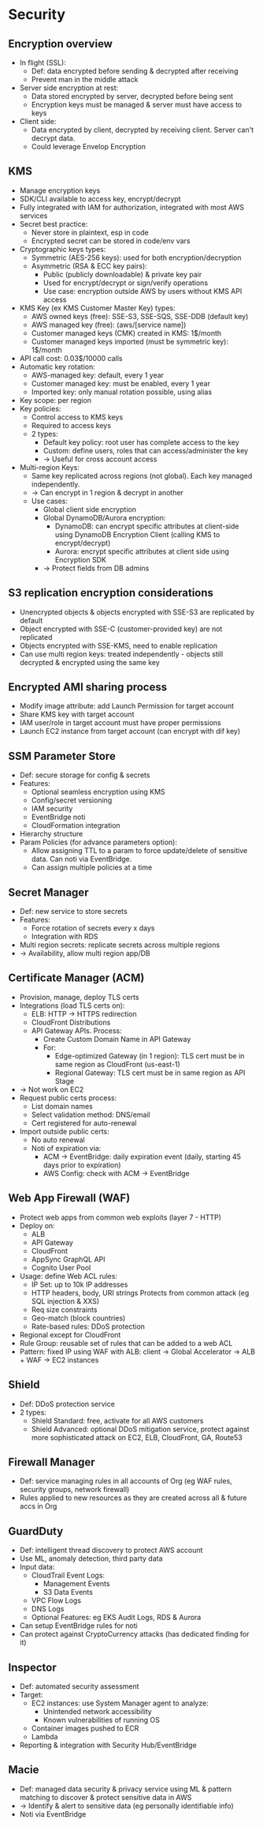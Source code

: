 # Security
## Encryption overview
- In flight (SSL):
  - Def: data encrypted before sending & decrypted after receiving
  - Prevent man in the middle attack
- Server side encryption at rest:
  - Data stored encrypted by server, decrypted before being sent
  - Encryption keys must be managed & server must have access to keys
- Client side:
  - Data encrypted by client, decrypted by receiving client. Server can't decrypt data.
  - Could leverage Envelop Encryption
## KMS
- Manage encryption keys
- SDK/CLI available to access key, encrypt/decrypt
- Fully integrated with IAM for authorization, integrated with most AWS services
- Secret best practice:
  - Never store in plaintext, esp in code
  - Encrypted secret can be stored in code/env vars
- Cryptographic keys types:
  - Symmetric (AES-256 keys): used for both encryption/decryption
  - Asymmetric (RSA & ECC key pairs):
    - Public (publicly downloadable) & private key pair
    - Used for encrypt/decrypt or sign/verify operations
    - Use case: encryption outside AWS by users without KMS API access
- KMS Key (ex KMS Customer Master Key) types:
  - AWS owned keys (free): SSE-S3, SSE-SQS, SSE-DDB (default key)
  - AWS managed key (free): (aws/[service name])
  - Customer managed keys (CMK) created in KMS: 1$/month
  - Customer managed keys imported (must be symmetric key): 1$/month
- API call cost: 0.03$/10000 calls
- Automatic key rotation:
  - AWS-managed key: default, every 1 year
  - Customer managed key: must be enabled, every 1 year
  - Imported key: only manual rotation possible, using alias
- Key scope: per region
- Key policies:
  - Control access to KMS keys
  - Required to access keys
  - 2 types:
    - Default key policy: root user has complete access to the key
    - Custom: define users, roles that can access/administer the key
    - -> Useful for cross account access
- Multi-region Keys:
  - Same key replicated across regions (not global). Each key managed independently.
  - -> Can encrypt in 1 region & decrypt in another
  - Use cases:
    - Global client side encryption
    - Global DynamoDB/Aurora encryption:
      - DynamoDB: can encrypt specific attributes at client-side using DynamoDB Encryption Client (calling KMS to encrypt/decrypt)
      - Aurora: encrypt specific attributes at client side using Encryption SDK
    - -> Protect fields from DB admins
## S3 replication encryption considerations
- Unencrypted objects & objects encrypted with SSE-S3 are replicated by default
- Object encrypted with SSE-C (customer-provided key) are not replicated
- Objects encrypted with SSE-KMS, need to enable replication
- Can use multi region keys: treated independently - objects still decrypted & encrypted using the same key
## Encrypted AMI sharing process
- Modify image attribute: add Launch Permission for target account
- Share KMS key with target account
- IAM user/role in target account must have proper permissions
- Launch EC2 instance from target account (can encrypt with dif key)
## SSM Parameter Store
- Def: secure storage for config & secrets
- Features:
  - Optional seamless encryption using KMS
  - Config/secret versioning
  - IAM security
  - EventBridge noti
  - CloudFormation integration
- Hierarchy structure
- Param Policies (for advance parameters option):
  - Allow assigning TTL to a param to force update/delete of sensitive data. Can noti via EventBridge.
  - Can assign multiple policies at a time
## Secret Manager
- Def: new service to store secrets
- Features:
  - Force rotation of secrets every x days
  - Integration with RDS
- Multi region secrets: replicate secrets across multiple regions
- -> Availability, allow multi region app/DB
## Certificate Manager (ACM)
- Provision, manage, deploy TLS certs
- Integrations (load TLS certs on):
  - ELB: HTTP -> HTTPS redirection
  - CloudFront Distributions
  - API Gateway APIs. Process:
    - Create Custom Domain Name in API Gateway
    - For:
      - Edge-optimized Gateway (in 1 region): TLS cert must be in same region as CloudFront (us-east-1)
      - Regional Gateway: TLS cert must be in same region as API Stage
- -> Not work on EC2
- Request public certs process:
  - List domain names
  - Select validation method: DNS/email
  - Cert registered for auto-renewal
- Import outside public certs:
  - No auto renewal
  - Noti of expiration via:
    - ACM -> EventBridge: daily expiration event (daily, starting 45 days prior to expiration)
    - AWS Config: check with ACM -> EventBridge
## Web App Firewall (WAF)
- Protect web apps from common web exploits (layer 7 - HTTP)
- Deploy on:
  - ALB
  - API Gateway
  - CloudFront
  - AppSync GraphQL API
  - Cognito User Pool
- Usage: define Web ACL rules:
  - IP Set: up to 10k IP addresses
  - HTTP headers, body, URI strings Protects from common attack (eg SQL injection & XXS)
  - Req size constraints
  - Geo-match (block countries)
  - Rate-based rules: DDoS protection
- Regional except for CloudFront
- Rule Group: reusable set of rules that can be added to a web ACL
- Pattern: fixed IP using WAF with ALB: client -> Global Accelerator -> ALB + WAF -> EC2 instances
## Shield
- Def: DDoS protection service
- 2 types:
  - Shield Standard: free, activate for all AWS customers
  - Shield Advanced: optional DDoS mitigation service, protect against more sophisticated attack on EC2, ELB, CloudFront, GA, Route53
## Firewall Manager
- Def: service managing rules in all accounts of Org (eg WAF rules, security groups, network firewall)
- Rules applied to new resources as they are created across all & future accs in Org
## GuardDuty
- Def: intelligent thread discovery to protect AWS account
- Use ML, anomaly detection, third party data
- Input data:
  - CloudTrail Event Logs:
    - Management Events
    - S3 Data Events
  - VPC Flow Logs
  - DNS Logs
  - Optional Features: eg EKS Audit Logs, RDS & Aurora
- Can setup EventBridge rules for noti
- Can protect against CryptoCurrency attacks (has dedicated finding for it)
## Inspector
- Def: automated security assessment
- Target:
  - EC2 instances: use System Manager agent to analyze:
    - Unintended network accessibility
    - Known vulnerabilities of running OS
  - Container images pushed to ECR
  - Lambda
- Reporting & integration with Security Hub/EventBridge
## Macie
- Def: managed data security & privacy service using ML & pattern matching to discover & protect sensitive data in AWS
- -> Identify & alert to sensitive data (eg personally identifiable info)
- Noti via EventBridge